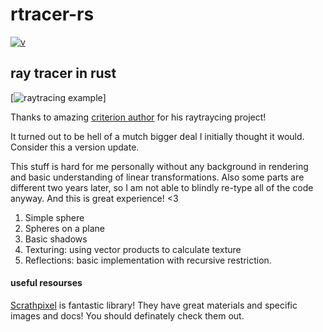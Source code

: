 # rtracer-rs

[![v](https://img.shields.io/badge/v-0.0.5-blueviolet)]()
## ray tracer in rust
[![raytracing example](/pics/example)]

Thanks to amazing [criterion author](https://github.com/bheisler) for his raytraycing project!

It turned out to be hell of a mutch bigger deal I initially thought it would.
Consider this a version update.

This stuff is hard for me personally without any background in rendering and
basic understanding of linear transformations.
Also some parts are different two years later, so I am not able to blindly re-type all of the code anyway.
And this is great experience! <3

1. Simple sphere
2. Spheres on a plane
3. Basic shadows
4. Texturing: using vector products to calculate texture
5. Reflections: basic implementation with recursive restriction.

#### useful resourses
[Scrathpixel](https://www.scratchapixel.com/index.php?redirect) is fantastic library!
They have great materials and specific images and docs! You should definately check them out.

